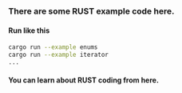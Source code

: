 ### There are some RUST example code here.

#### Run like this
```sh
cargo run --example enums
cargo run --example iterator
...

```

#### You can learn about RUST coding from here.
